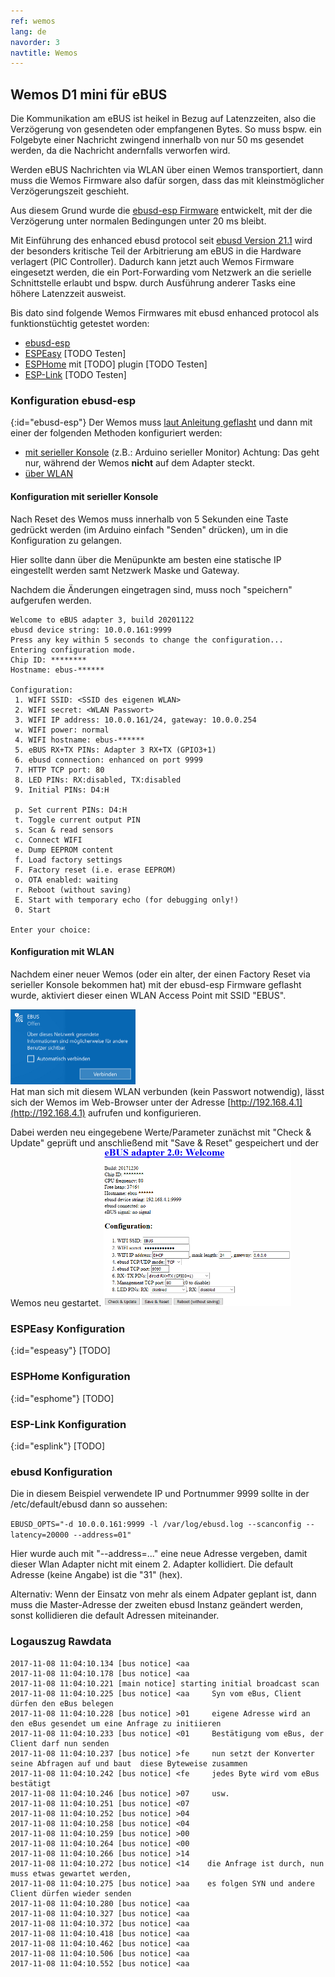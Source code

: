 ```yaml
---
ref: wemos
lang: de
navorder: 3
navtitle: Wemos
---
```

## Wemos D1 mini für eBUS

Die Kommunikation am eBUS ist heikel in Bezug auf Latenzzeiten, also die Verzögerung von gesendeten oder empfangenen
Bytes. So muss bspw. ein Folgebyte einer Nachricht zwingend innerhalb von nur 50 ms gesendet werden, da die Nachricht
andernfalls verworfen wird.

Werden eBUS Nachrichten via WLAN über einen Wemos transportiert, dann muss die Wemos Firmware also dafür sorgen, dass
das mit kleinstmöglicher Verzögerungszeit geschieht.

Aus diesem Grund wurde die [ebusd-esp Firmware](https://github.com/john30/ebusd-esp) entwickelt, mit der die
Verzögerung unter normalen Bedingungen unter 20 ms bleibt.

Mit Einführung des enhanced ebusd protocol seit [ebusd Version 21.1](https://github.com/john30/ebusd/releases/tag/v21.1)
wird der besonders kritische Teil der Arbitrierung am eBUS in die Hardware verlagert (PIC Controller).
Dadurch kann jetzt auch Wemos Firmware eingesetzt werden, die ein Port-Forwarding vom Netzwerk an die serielle
Schnittstelle erlaubt und bspw. durch Ausführung anderer Tasks eine höhere Latenzzeit ausweist.

Bis dato sind folgende Wemos Firmwares mit ebusd enhanced protocol als funktionstüchtig getestet worden:
 
* [ebusd-esp](#ebusd-esp)
* [ESPEasy](#espeasy) [TODO Testen]
* [ESPHome](#esphome) mit [TODO] plugin [TODO Testen]
* [ESP-Link](#esplink) [TODO Testen]


### Konfiguration ebusd-esp
{:id="ebusd-esp"}
Der Wemos muss [laut Anleitung geflasht](https://github.com/john30/ebusd-esp) und dann mit einer der folgenden Methoden konfiguriert werden:
* [mit serieller Konsole](#konfiguration-mit-serieller-konsole) (z.B.: Arduino serieller Monitor)
  Achtung: Das geht nur, während der Wemos **nicht** auf dem Adapter steckt.
* [über WLAN](#konfiguration-mit-wlan)


#### Konfiguration mit serieller Konsole

Nach Reset des Wemos muss innerhalb von 5 Sekunden eine Taste gedrückt werden (im Arduino einfach "Senden" drücken), um in die Konfiguration zu gelangen.  

Hier sollte dann über die Menüpunkte am besten eine statische IP eingestellt werden samt Netzwerk Maske und Gateway.

Nachdem die Änderungen eingetragen sind, muss noch "speichern" aufgerufen werden.
```
Welcome to eBUS adapter 3, build 20201122
ebusd device string: 10.0.0.161:9999
Press any key within 5 seconds to change the configuration...
Entering configuration mode.
Chip ID: ********
Hostname: ebus-******

Configuration:
 1. WIFI SSID: <SSID des eigenen WLAN>
 2. WIFI secret: <WLAN Passwort>
 3. WIFI IP address: 10.0.0.161/24, gateway: 10.0.0.254
 w. WIFI power: normal
 4. WIFI hostname: ebus-******
 5. eBUS RX+TX PINs: Adapter 3 RX+TX (GPIO3+1)
 6. ebusd connection: enhanced on port 9999
 7. HTTP TCP port: 80
 8. LED PINs: RX:disabled, TX:disabled
 9. Initial PINs: D4:H

 p. Set current PINs: D4:H
 t. Toggle current output PIN
 s. Scan & read sensors
 c. Connect WIFI
 e. Dump EEPROM content
 f. Load factory settings
 F. Factory reset (i.e. erase EEPROM)
 o. OTA enabled: waiting
 r. Reboot (without saving)
 E. Start with temporary echo (for debugging only!)
 0. Start

Enter your choice:
```


#### Konfiguration mit WLAN

Nachdem einer neuer Wemos (oder ein alter, der einen Factory Reset via serieller Konsole bekommen hat) mit der ebusd-esp Firmware geflasht wurde, aktiviert dieser einen WLAN Access Point mit SSID "EBUS".

[<img src="v2/img/wemosebus-wlan.jpg" width="200" alt="WLAN" title="WLAN">](v2/img/wemosebus-wlan.jpg)  
Hat man sich mit diesem WLAN verbunden (kein Passwort notwendig), lässt sich der Wemos im Web-Browser unter der Adresse [http://192.168.4.1](http://192.168.4.1) aufrufen und konfigurieren.

Dabei werden neu eingegebene Werte/Parameter zunächst mit "Check & Update" geprüft und anschließend mit "Save & Reset" gespeichert und der Wemos neu gestartet.
[<img src="v2/img/wemosebus-webcfg.png" width="300" alt="Web configuration" title="Web configuration">](v2/img/wemosebus-webcfg.png)


### ESPEasy Konfiguration
{:id="espeasy"}
[TODO]

### ESPHome Konfiguration
{:id="esphome"}
[TODO]

### ESP-Link Konfiguration
{:id="esplink"}
[TODO]

### ebusd Konfiguration

Die in diesem Beispiel verwendete IP und Portnummer 9999 sollte in der /etc/default/ebusd dann so aussehen:

`EBUSD_OPTS="-d 10.0.0.161:9999 -l /var/log/ebusd.log --scanconfig --latency=20000 --address=01"`

Hier wurde auch mit "--address=..." eine neue Adresse vergeben, damit dieser Wlan Adapter nicht mit einem 2. Adapter kollidiert. Die default Adresse (keine Angabe) ist die "31" (hex).

Alternativ: Wenn der Einsatz von mehr als einem Adpater geplant ist, dann muss die Master-Adresse der zweiten ebusd Instanz geändert werden, sonst kollidieren die default Adressen miteinander.


### Logauszug Rawdata

```
2017-11-08 11:04:10.134 [bus notice] <aa
2017-11-08 11:04:10.178 [bus notice] <aa
2017-11-08 11:04:10.221 [main notice] starting initial broadcast scan
2017-11-08 11:04:10.225 [bus notice] <aa     Syn vom eBus, Client dürfen den eBus belegen
2017-11-08 11:04:10.228 [bus notice] >01     eigene Adresse wird an den eBus gesendet um eine Anfrage zu initiieren
2017-11-08 11:04:10.233 [bus notice] <01     Bestätigung vom eBus, der Client darf nun senden
2017-11-08 11:04:10.237 [bus notice] >fe     nun setzt der Konverter seine Abfragen auf und baut  diese Byteweise zusammen
2017-11-08 11:04:10.242 [bus notice] <fe     jedes Byte wird vom eBus bestätigt
2017-11-08 11:04:10.246 [bus notice] >07     usw.
2017-11-08 11:04:10.251 [bus notice] <07
2017-11-08 11:04:10.252 [bus notice] >04
2017-11-08 11:04:10.258 [bus notice] <04
2017-11-08 11:04:10.259 [bus notice] >00
2017-11-08 11:04:10.264 [bus notice] <00
2017-11-08 11:04:10.266 [bus notice] >14
2017-11-08 11:04:10.272 [bus notice] <14    die Anfrage ist durch, nun muss etwas gewartet werden, 
2017-11-08 11:04:10.275 [bus notice] >aa    es folgen SYN und andere Client dürfen wieder senden
2017-11-08 11:04:10.280 [bus notice] <aa
2017-11-08 11:04:10.327 [bus notice] <aa
2017-11-08 11:04:10.372 [bus notice] <aa
2017-11-08 11:04:10.418 [bus notice] <aa
2017-11-08 11:04:10.462 [bus notice] <aa
2017-11-08 11:04:10.506 [bus notice] <aa
2017-11-08 11:04:10.552 [bus notice] <aa
```
